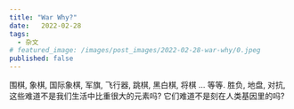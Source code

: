 ```yaml
---
title: "War Why?"
date:   2022-02-28
tags:
  - 杂文
# featured_image: /images/post_images/2022-02-28-war-why/0.jpeg
published: false
---
```


围棋, 象棋, 国际象棋, 军旗, 飞行器, 跳棋, 黑白棋, 将棋 ... 等等. 胜负, 地盘, 对抗, 这些难道不是我们生活中比重很大的元素吗? 它们难道不是刻在人类基因里的吗?


